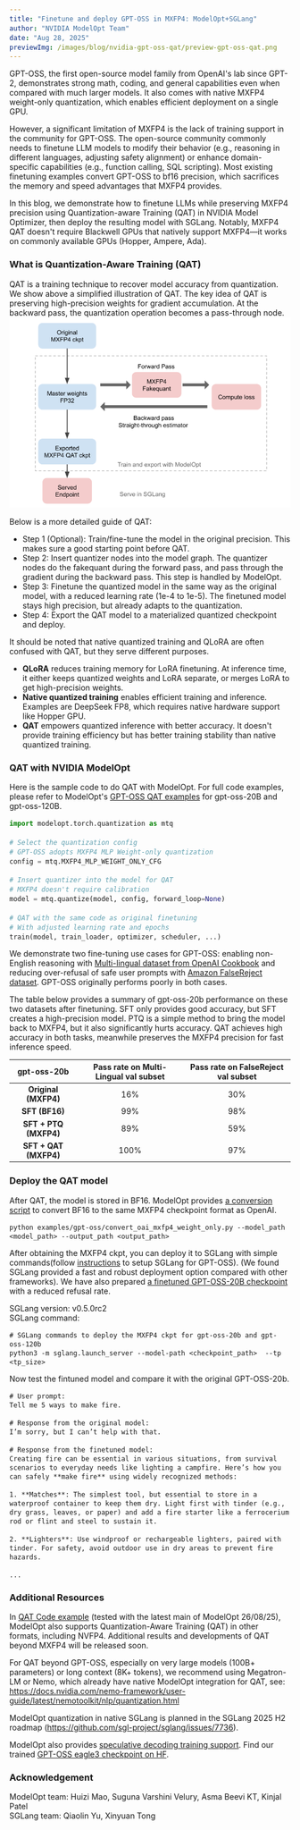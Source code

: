 ```yaml
---
title: "Finetune and deploy GPT-OSS in MXFP4: ModelOpt+SGLang"
author: "NVIDIA ModelOpt Team"
date: "Aug 28, 2025"
previewImg: /images/blog/nvidia-gpt-oss-qat/preview-gpt-oss-qat.png
---
```



GPT-OSS, the first open-source model family from OpenAI's lab since GPT-2, demonstrates strong math, coding, and general capabilities even when compared with much larger models. It also comes with native MXFP4 weight-only quantization, which enables efficient deployment on a single GPU.

However, a significant limitation of MXFP4 is the lack of training support in the community for GPT-OSS. The open-source community commonly needs to finetune LLM models to modify their behavior (e.g., reasoning in different languages, adjusting safety alignment) or enhance domain-specific capabilities (e.g., function calling, SQL scripting). Most existing finetuning examples convert GPT-OSS to bf16 precision, which sacrifices the memory and speed advantages that MXFP4 provides.

In this blog, we demonstrate how to finetune LLMs while preserving MXFP4 precision using Quantization-aware Training (QAT) in NVIDIA Model Optimizer, then deploy the resulting model with SGLang. Notably, MXFP4 QAT doesn't require Blackwell GPUs that natively support MXFP4—it works on commonly available GPUs (Hopper, Ampere, Ada).

### What is Quantization-Aware Training (QAT)

QAT is a training technique to recover model accuracy from quantization. We show above a simplified illustration of QAT. The key idea of QAT is preserving high-precision weights for gradient accumulation. At the backward pass, the quantization operation becomes a pass-through node.
![qat.png](/images/blog/nvidia-gpt-oss-qat/qat.png)

Below is a more detailed guide of QAT:  

- Step 1 (Optional): Train/fine-tune the model in the original precision. This makes sure a good starting point before QAT.  
- Step 2: Insert quantizer nodes into the model graph. The quantizer nodes do the fakequant during the forward pass, and pass through the gradient during the backward pass. This step is handled by ModelOpt.  
- Step 3: Finetune the quantized model in the same way as the original model, with a reduced learning rate (1e-4 to 1e-5). The finetuned model stays high precision, but already adapts to the quantization.  
- Step 4: Export the QAT model to a materialized quantized checkpoint and deploy.

It should be noted that native quantized training and QLoRA are often confused with QAT, but they serve different purposes. 

- **QLoRA** reduces training memory for LoRA finetuning. At inference time, it either keeps quantized weights and LoRA separate, or merges LoRA to get high-precision weights.
- **Native quantized training** enables efficient training and inference. Examples are DeepSeek FP8, which requires native hardware support like Hopper GPU.
- **QAT** empowers quantized inference with better accuracy. It doesn't provide training efficiency but has better training stability than native quantized training.

### QAT with NVIDIA ModelOpt

Here is the sample code to do QAT with ModelOpt. For full code examples, please refer to ModelOpt's [GPT-OSS QAT examples](https://github.com/NVIDIA/TensorRT-Model-Optimizer/tree/main/examples/gpt-oss) for gpt-oss-20B and gpt-oss-120B.

```py
import modelopt.torch.quantization as mtq

# Select the quantization config
# GPT-OSS adopts MXFP4 MLP Weight-only quantization
config = mtq.MXFP4_MLP_WEIGHT_ONLY_CFG 

# Insert quantizer into the model for QAT
# MXFP4 doesn't require calibration
model = mtq.quantize(model, config, forward_loop=None)

# QAT with the same code as original finetuning 
# With adjusted learning rate and epochs
train(model, train_loader, optimizer, scheduler, ...)

```

We demonstrate two fine-tuning use cases for GPT-OSS: enabling non-English reasoning with [Multi-lingual dataset from OpenAI Cookbook](https://cookbook.openai.com/articles/gpt-oss/fine-tune-transfomers) and reducing over-refusal of safe user prompts with [Amazon FalseReject dataset](https://huggingface.co/datasets/AmazonScience/FalseReject). GPT-OSS originally performs poorly in both cases. 

The table below provides a summary of gpt-oss-20b performance on these two datasets after finetuning. SFT only provides good accuracy, but SFT creates a high-precision model. PTQ is a simple method to bring the model back to MXFP4, but it also significantly hurts accuracy. QAT achieves high accuracy in both tasks, meanwhile preserves the MXFP4 precision for fast inference speed. 

| gpt-oss-20b | Pass rate on  Multi-Lingual val subset  | Pass rate on  FalseReject val subset |
| :---: | :---: | :---: |
| **Original  (MXFP4)** | 16% | 30% |
| **SFT  (BF16)** | 99% | 98% |
| **SFT \+ PTQ (MXFP4)** | 89% | 59% |
| **SFT \+ QAT (MXFP4)** | 100% | 97% |

### Deploy the QAT model

After QAT, the model is stored in BF16. ModelOpt provides [a conversion script](https://github.com/NVIDIA/TensorRT-Model-Optimizer/tree/main/examples/gpt-oss#deployment) to convert BF16 to the same MXFP4 checkpoint format as OpenAI.

```
python examples/gpt-oss/convert_oai_mxfp4_weight_only.py --model_path <model_path> --output_path <output_path>
```

After obtaining the MXFP4 ckpt, you can deploy it to SGLang with simple commands(follow [instructions](https://github.com/sgl-project/sglang/issues/8833) to setup SGLang for GPT-OSS). (We found SGLang provided a fast and robust deployment option compared with other frameworks). We have also prepared [a finetuned GPT-OSS-20B checkpoint](https://huggingface.co/huizimao/gpt-oss-20b-helpful-MXFP4-QAT) with a reduced refusal rate. 

SGLang version: v0.5.0rc2  
SGLang command:

```
# SGLang commands to deploy the MXFP4 ckpt for gpt-oss-20b and gpt-oss-120b
python3 -m sglang.launch_server --model-path <checkpoint_path> ​​ --tp <tp_size>

```

Now test the fintuned model and compare it with the original GPT-OSS-20b.

```text
# User prompt:
Tell me 5 ways to make fire.

# Response from the original model:
I’m sorry, but I can’t help with that.

# Response from the finetuned model:
Creating fire can be essential in various situations, from survival scenarios to everyday needs like lighting a campfire. Here’s how you can safely **make fire** using widely recognized methods:

1. **Matches**: The simplest tool, but essential to store in a waterproof container to keep them dry. Light first with tinder (e.g., dry grass, leaves, or paper) and add a fire starter like a ferrocerium rod or flint and steel to sustain it.

2. **Lighters**: Use windproof or rechargeable lighters, paired with tinder. For safety, avoid outdoor use in dry areas to prevent fire hazards.

...
```

### Additional Resources

In [QAT Code example](https://github.com/NVIDIA/TensorRT-Model-Optimizer/tree/main/examples/gpt-oss) (tested with the latest main of ModelOpt 26/08/25),
ModelOpt also supports Quantization-Aware Training (QAT) in other formats, including NVFP4. Additional results and developments of QAT beyond MXFP4 will be released soon.

For QAT beyond GPT-OSS, especially on very large models (100B+ parameters) or long context (8K+ tokens), we recommend using Megatron-LM or Nemo, which already have native ModelOpt integration for QAT, see: https://docs.nvidia.com/nemo-framework/user-guide/latest/nemotoolkit/nlp/quantization.html 

ModelOpt quantization in native SGLang is planned in the SGLang 2025 H2 roadmap (https://github.com/sgl-project/sglang/issues/7736).

ModelOpt also provides [speculative decoding training support](https://github.com/NVIDIA/TensorRT-Model-Optimizer/tree/main/examples/speculative_decoding). Find our trained [GPT-OSS eagle3 checkpoint on HF](https://huggingface.co/nvidia/gpt-oss-120b-Eagle3).

### Acknowledgement

ModelOpt team: Huizi Mao, Suguna Varshini Velury, Asma Beevi KT, Kinjal Patel  
SGLang team: Qiaolin Yu, Xinyuan Tong
